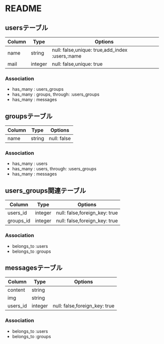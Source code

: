 # README

## usersテーブル
|Column|Type|Options|
|------|----|-------|
|name|string|null: false,unique: true,add_index :users,:name|
|mail|integer|null: false,unique: true|

### Association
- has_many : users_groups
- has_many : groups, through: :users_groups
- has_many : messages


## groupsテーブル
|Column|Type|Options|
|------|----|-------|
|name|string|null: false|

### Association
- has_many : users
- has_many : users, through: :users_groups
- has_many : messages

## users_groups関連テーブル
|Column|Type|Options|
|------|----|-------|
|users_id|integer|null: false,foreign_key: true|
|groups_id|integer|null: false,foreign_key: true|

### Association
- belongs_to :users
- belongs_to :groups


## messagesテーブル
|Column|Type|Options|
|------|----|-------|
|content|string||
|img|string||
|users_id|integer|null: false,foreign_key: true|

### Association
- belongs_to :users
- belongs_to :groups

